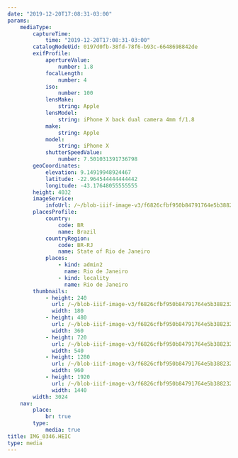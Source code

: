 ```yaml
---
date: "2019-12-20T17:08:31-03:00"
params:
    mediaType:
        captureTime:
            time: "2019-12-20T17:08:31-03:00"
        catalogNodeUid: 0197d0fb-38fd-78f6-b93c-6648698842de
        exifProfile:
            apertureValue:
                number: 1.8
            focalLength:
                number: 4
            iso:
                number: 100
            lensMake:
                string: Apple
            lensModel:
                string: iPhone X back dual camera 4mm f/1.8
            make:
                string: Apple
            model:
                string: iPhone X
            shutterSpeedValue:
                number: 7.501031391736798
        geoCoordinates:
            elevation: 9.14919948924467
            latitude: -22.964544444444442
            longitude: -43.17648055555555
        height: 4032
        imageService:
            infoUrl: /~/blob-iiif-image-v3/f6826cfbf950b84791764e5b3882321fb17e9be8b9184e3e6d597204ddadea78/info.json
        placesProfile:
            country:
                code: BR
                name: Brazil
            countryRegion:
                code: BR-RJ
                name: State of Rio de Janeiro
            places:
                - kind: admin2
                  name: Rio de Janeiro
                - kind: locality
                  name: Rio de Janeiro
        thumbnails:
            - height: 240
              url: /~/blob-iiif-image-v3/f6826cfbf950b84791764e5b3882321fb17e9be8b9184e3e6d597204ddadea78/full/180%2C240/0/default.jpg
              width: 180
            - height: 480
              url: /~/blob-iiif-image-v3/f6826cfbf950b84791764e5b3882321fb17e9be8b9184e3e6d597204ddadea78/full/360%2C480/0/default.jpg
              width: 360
            - height: 720
              url: /~/blob-iiif-image-v3/f6826cfbf950b84791764e5b3882321fb17e9be8b9184e3e6d597204ddadea78/full/540%2C720/0/default.jpg
              width: 540
            - height: 1280
              url: /~/blob-iiif-image-v3/f6826cfbf950b84791764e5b3882321fb17e9be8b9184e3e6d597204ddadea78/full/960%2C1280/0/default.jpg
              width: 960
            - height: 1920
              url: /~/blob-iiif-image-v3/f6826cfbf950b84791764e5b3882321fb17e9be8b9184e3e6d597204ddadea78/full/1440%2C1920/0/default.jpg
              width: 1440
        width: 3024
    nav:
        place:
            br: true
        type:
            media: true
title: IMG_0346.HEIC
type: media
---
```

